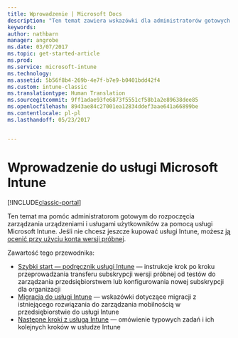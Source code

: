 ```yaml
---
title: Wprowadzenie | Microsoft Docs
description: "Ten temat zawiera wskazówki dla administratorów gotowych do wdrażania usługi Microsoft Intune w zarządzanym przez siebie środowisku produkcyjnym przedsiębiorstwa."
keywords: 
author: nathbarn
manager: angrobe
ms.date: 03/07/2017
ms.topic: get-started-article
ms.prod: 
ms.service: microsoft-intune
ms.technology: 
ms.assetid: 5b56f8b4-269b-4e7f-b7e9-b0401bdd42f4
ms.custom: intune-classic
ms.translationtype: Human Translation
ms.sourcegitcommit: 9ff1adae93fe6873f5551cf58b1a2e89638dee85
ms.openlocfilehash: 8943ae84c27001ea12834ddef3aae641a66899be
ms.contentlocale: pl-pl
ms.lasthandoff: 05/23/2017


---
```


# <a name="get-started-with-microsoft-intune"></a>Wprowadzenie do usługi Microsoft Intune

[!INCLUDE[classic-portal](../includes/classic-portal.md)]

Ten temat ma pomóc administratorom gotowym do rozpoczęcia zarządzania urządzeniami i usługami użytkowników za pomocą usługi Microsoft Intune. Jeśli nie chcesz jeszcze kupować usługi Intune, możesz [ją ocenić przy użyciu konta wersji próbnej](/intune-classic/understand-explore/get-started-with-a-30-day-trial-of-microsoft-intune).

Zawartość tego przewodnika:
- [Szybki start — podręcznik usługi Intune](start-with-a-paid-subscription-to-microsoft-intune.md) — instrukcje krok po kroku przeprowadzania transferu subskrypcji wersji próbnej od testów do zarządzania przedsiębiorstwem lub konfigurowania nowej subskrypcji dla organizacji
- [Migracja do usługi Intune](/intune-classic/plan-design/intune-mdm-migration-guide) — wskazówki dotyczące migracji z istniejącego rozwiązania do zarządzania mobilnością w przedsiębiorstwie do usługi Intune
- [Następne kroki z usługą Intune](prevent-company-data-leaks-from-Office-365-mobile-apps.md) — omówienie typowych zadań i ich kolejnych kroków w usłudze Intune

